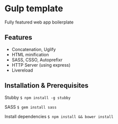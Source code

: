 Gulp template
======================
Fully featured web app boilerplate 

## Features
- Concatenation, Uglify
- HTML minification
- SASS, CSSO, Autoprefixr
- HTTP Server (using express)
- Livereload

## Installation & Prerequisites
Stubby
`$ npm install -g stubby`

SASS
`$ gem install sass`

Install dependencies
`$ npm install && bower install`
